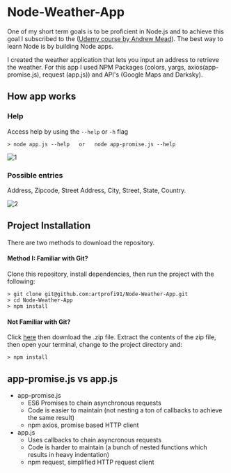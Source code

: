 # Node-Weather-App
One of my short term goals is to be proficient in Node.js and to achieve this goal I subscribed to the ([Udemy course by Andrew Mead](https://www.udemy.com/the-complete-nodejs-developer-course-2/learn/v4/overview)).
The best way to learn Node is by building Node apps.

I created the weather application that lets you input an address to retrieve the weather. For this app I used NPM Packages (colors, yargs, axios(app-promise.js), request (app.js)) and API's (Google Maps and Darksky).

## How app works
### Help
Access help by using the `--help` or `-h` flag
```
> node app.js --help   or   node app-promise.js --help
```

![1](https://user-images.githubusercontent.com/28790452/29786379-91c77774-8bf0-11e7-8095-b298aa5248d3.gif)

### Possible entries

Address, Zipcode, Street Address, City, Street, State, Country.

![2](https://user-images.githubusercontent.com/28790452/29786561-39d3af46-8bf1-11e7-91c2-1b3d4c5f1c16.gif)

## Project Installation
There are two methods to download the repository.

#### Method I: Familiar with Git?
Clone this repository, install dependencies, then run the project with the following:

```
> git clone git@github.com:artprofi91/Node-Weather-App.git
> cd Node-Weather-App
> npm install
```

#### Not Familiar with Git?
Click [here](https://github.com/artprofi91/Node-Weather-App) then download the .zip file. Extract the contents of the zip file, then open your terminal, change to the project directory and:

```
> npm install
```

## app-promise.js vs app.js
* app-promise.js
   * ES6 Promises to chain asynchronous requests
   * Code is easier to maintain (not nesting a ton of callbacks to achieve the same result)
   * npm axios, promise based HTTP client
* app.js
   * Uses callbacks to chain asyncronous requests
   * Code is harder to maintain (a bunch of nested functions which results in heavy indentation)
   * npm request, simplified HTTP request client 

